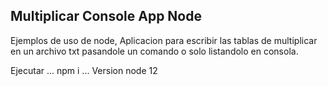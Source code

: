 ## Multiplicar Console App Node

Ejemplos de uso de node, Aplicacion para escribir las tablas de multiplicar en un archivo txt pasandole un comando o solo listandolo en consola.

Ejecutar 
...
npm i
...
Version node 12